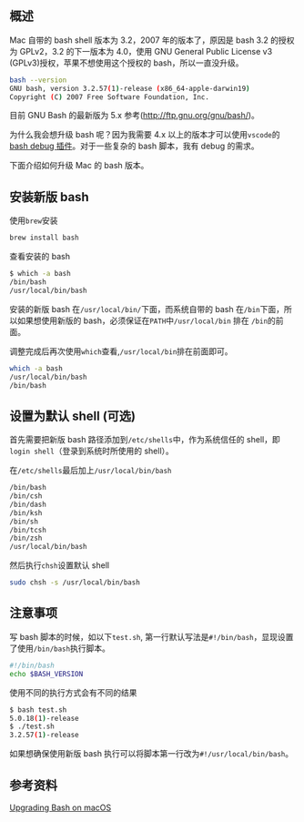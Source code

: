 [//title]: (mac升级最新版bash)
[//englishtitle]: (Upgrading-Bash-on-macOS)
[//category]: (mac,bash)
[//tags]: (mac,bash)
[//createtime]: (2020-09-06)
[//updatetime]: (2020-09-06)

## 概述

Mac 自带的 bash shell 版本为 3.2，2007 年的版本了，原因是 bash 3.2 的授权为 GPLv2，3.2 的下一版本为 4.0，使用 GNU General Public License v3 (GPLv3)授权，苹果不想使用这个授权的 bash，所以一直没升级。

```bash
bash --version
GNU bash, version 3.2.57(1)-release (x86_64-apple-darwin19)
Copyright (C) 2007 Free Software Foundation, Inc.
```

目前 GNU Bash 的最新版为 5.x 参考(http://ftp.gnu.org/gnu/bash/)。

为什么我会想升级 bash 呢？因为我需要 4.x 以上的版本才可以使用`vscode`的[bash debug 插件](https://marketplace.visualstudio.com/items?itemName=rogalmic.bash-debug)。对于一些复杂的 bash 脚本，我有 debug 的需求。

下面介绍如何升级 Mac 的 bash 版本。

## 安装新版 bash

使用`brew`安装

```bash
brew install bash
```

查看安装的 bash

```bash
$ which -a bash
/bin/bash
/usr/local/bin/bash
```

安装的新版 bash 在`/usr/local/bin/`下面，而系统自带的 bash 在`/bin`下面，所以如果想使用新版的 bash，必须保证在`PATH`中`/usr/local/bin` 排在 `/bin`的前面。

调整完成后再次使用`which`查看,`/usr/local/bin`排在前面即可。

```bash
which -a bash
/usr/local/bin/bash
/bin/bash
```

## 设置为默认 shell (可选)

首先需要把新版 bash 路径添加到`/etc/shells`中，作为系统信任的 shell，即`login shell`（登录到系统时所使用的 shell）。

在`/etc/shells`最后加上`/usr/local/bin/bash`

```bash
/bin/bash
/bin/csh
/bin/dash
/bin/ksh
/bin/sh
/bin/tcsh
/bin/zsh
/usr/local/bin/bash
```

然后执行`chsh`设置默认 shell

```bash
sudo chsh -s /usr/local/bin/bash
```

## 注意事项

写 bash 脚本的时候，如以下`test.sh`, 第一行默认写法是`#!/bin/bash`，显现设置了使用`/bin/bash`执行脚本。

```bash
#!/bin/bash
echo $BASH_VERSION
```

使用不同的执行方式会有不同的结果

```bash
$ bash test.sh
5.0.18(1)-release
$ ./test.sh
3.2.57(1)-release
```

如果想确保使用新版 bash 执行可以将脚本第一行改为`#!/usr/local/bin/bash`。

## 参考资料

[Upgrading Bash on macOS](https://itnext.io/upgrading-bash-on-macos-7138bd1066ba)
